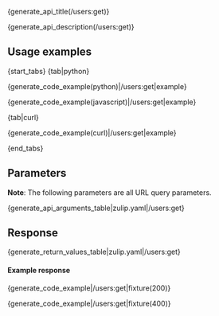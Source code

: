 {generate_api_title(/users:get)}

{generate_api_description(/users:get)}

## Usage examples

{start_tabs}
{tab|python}

{generate_code_example(python)|/users:get|example}

{generate_code_example(javascript)|/users:get|example}

{tab|curl}

{generate_code_example(curl)|/users:get|example}

{end_tabs}

## Parameters

**Note**: The following parameters are all URL query parameters.

{generate_api_arguments_table|zulip.yaml|/users:get}

## Response

{generate_return_values_table|zulip.yaml|/users:get}

#### Example response

{generate_code_example|/users:get|fixture(200)}

{generate_code_example|/users:get|fixture(400)}
